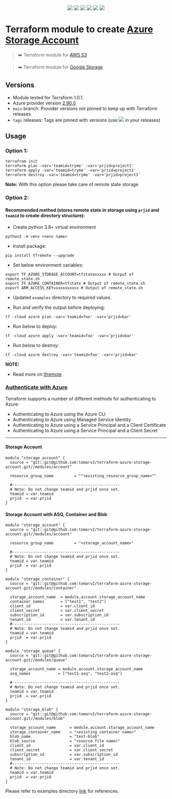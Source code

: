 <p align="center">
    <a href="https://github.com/tomarv2/terraform-azure-storage-account/actions/workflows/pre-commit.yml" alt="Pre Commit">
        <img src="https://github.com/tomarv2/terraform-azure-storage-account/actions/workflows/pre-commit.yml/badge.svg?branch=main" /></a>
    <a href="https://www.apache.org/licenses/LICENSE-2.0" alt="license">
        <img src="https://img.shields.io/github/license/tomarv2/terraform-azure-storage-account" /></a>
    <a href="https://github.com/tomarv2/terraform-azure-storage-account/tags" alt="GitHub tag">
        <img src="https://img.shields.io/github/v/tag/tomarv2/terraform-azure-storage-account" /></a>
    <a href="https://github.com/tomarv2/terraform-azure-storage-account/pulse" alt="Activity">
        <img src="https://img.shields.io/github/commit-activity/m/tomarv2/terraform-azure-storage-account" /></a>
    <a href="https://stackoverflow.com/users/6679867/tomarv2" alt="Stack Exchange reputation">
        <img src="https://img.shields.io/stackexchange/stackoverflow/r/6679867"></a>
    <a href="https://twitter.com/intent/follow?screen_name=varuntomar2019" alt="follow on Twitter">
        <img src="https://img.shields.io/twitter/follow/varuntomar2019?style=social&logo=twitter"></a>
</p>

# Terraform module to create [Azure Storage Account](https://registry.terraform.io/modules/tomarv2/storage-account/azure/latest)

> :arrow_right:  Terraform module for [AWS S3](https://registry.terraform.io/modules/tomarv2/s3/aws/latest)

> :arrow_right:  Terraform module for [Google Storage](https://registry.terraform.io/modules/tomarv2/storage-bucket/google/latest)

## Versions

- Module tested for Terraform 1.0.1.
- Azure provider version [2.90.0](https://registry.terraform.io/providers/hashicorp/azurerm/latest)
- `main` branch: Provider versions not pinned to keep up with Terraform releases
- `tags` releases: Tags are pinned with versions (use <a href="https://github.com/tomarv2/terraform-azure-storage-account/tags" alt="GitHub tag">
        <img src="https://img.shields.io/github/v/tag/tomarv2/terraform-azure-storage-account" /></a> in your releases)

## Usage

### Option 1:

```
terrafrom init
terraform plan -var='teamid=tryme' -var='prjid=project1'
terraform apply -var='teamid=tryme' -var='prjid=project1'
terraform destroy -var='teamid=tryme' -var='prjid=project1'
```
**Note:** With this option please take care of remote state storage

### Option 2:

#### Recommended method (stores remote state in storage using `prjid` and `teamid` to create directory structure):

- Create python 3.8+ virtual environment
```
python3 -m venv <venv name>
```

- Install package:
```
pip install tfremote --upgrade
```

- Set below environment variables:
```
export TF_AZURE_STORAGE_ACCOUNT=tfstatexxxxx # Output of remote_state.sh
export TF_AZURE_CONTAINER=tfstate # Output of remote_state.sh
export ARM_ACCESS_KEY=xxxxxxxxxx # Output of remote_state.sh
```

- Updated `examples` directory to required values.

- Run and verify the output before deploying:
```
tf -cloud azure plan -var='teamid=foo' -var='prjid=bar'
```

- Run below to deploy:
```
tf -cloud azure apply -var='teamid=foo' -var='prjid=bar'
```

- Run below to destroy:
```
tf -cloud azure destroy -var='teamid=foo' -var='prjid=bar'
```

**NOTE:**

- Read more on [tfremote](https://github.com/tomarv2/tfremote)

### [Authenticate with Azure](https://registry.terraform.io/providers/hashicorp/azurerm/latest/docs)

Terraform supports a number of different methods for authenticating to Azure:

- Authenticating to Azure using the Azure CLI
- Authenticating to Azure using Managed Service Identity
- Authenticating to Azure using a Service Principal and a Client Certificate
- Authenticating to Azure using a Service Principal and a Client Secret

---

#### Storage Account

```
module "storage_account" {
  source = "git::git@github.com:tomarv2/terraform-azure-storage-account.git//modules/account"

  resource_group_name         = ""<existing_resource_group_name>""

  #-----------------------------------------------
  # Note: Do not change teamid and prjid once set.
  teamid = var.teamid
  prjid  = var.prjid
}
```

#### Storage Account with ASQ, Container and Blob

```
module "storage_account" {
  source = "git::git@github.com:tomarv2/terraform-azure-storage-account.git//modules/account"

  resource_group_name         = "<storage_account_name>"

  #-----------------------------------------------
  # Note: Do not change teamid and prjid once set.
  teamid = var.teamid
  prjid  = var.prjid
}

module "storage_container" {
  source = "git::git@github.com:tomarv2/terraform-azure-storage-account.git//modules/container"

  storage_account_name  = module.account.storage_account_name
  container_names       = ["test1", "test2"]
  client_id             = var.client_id
  client_secret         = var.client_secret
  subscription_id       = var.subscription_id
  tenant_id             = var.tenant_id
  #-----------------------------------------------
  # Note: Do not change teamid and prjid once set.
  teamid = var.teamid
  prjid  = var.prjid
}

module "storage_queue" {
  source = "git::git@github.com:tomarv2/terraform-azure-storage-account.git//modules/queue"

  storage_account_name = module.account.storage_account_name
  asq_names            = ["test1-asq", "test2-asq"]

  #-----------------------------------------------
  # Note: Do not change teamid and prjid once set.
  teamid = var.teamid
  prjid  = var.prjid
}

module "storage_blob" {
  source = "git::git@github.com:tomarv2/terraform-azure-storage-account.git//modules/blob"

  storage_account_name      = module.account.storage_account_name
  storage_container_name    = "<existing container name>"
  blob_name                 = "test-blob"
  blob_source               = "<source file name>"
  client_id                 = var.client_id
  client_secret             = var.client_secret
  subscription_id           = var.subscription_id
  tenant_id                 = var.tenant_id
  #-----------------------------------------------
  # Note: Do not change teamid and prjid once set.
  teamid = var.teamid
  prjid  = var.prjid
}
```

Please refer to examples directory [link](examples) for references.
